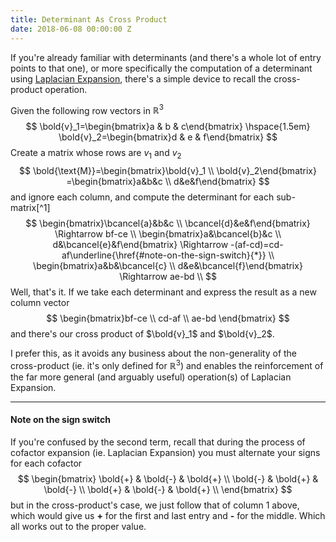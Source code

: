 ```yaml
---
title: Determinant As Cross Product
date: 2018-06-08 00:00:00 Z
---
```


If you're already familiar with determinants (and there's a whole lot of entry points to that one), or more specifically the computation of a determinant using [Laplacian Expansion](https://www.wikiwand.com/en/Laplace_expansion), there's a simple device to recall the cross-product operation.

Given the following row vectors in $\mathbb{R}^3$
$$
\bold{v}_1=\begin{bmatrix}a & b & c\end{bmatrix} \hspace{1.5em} \bold{v}_2=\begin{bmatrix}d & e & f\end{bmatrix}
$$
Create a matrix whose rows are $v_1$ and $v_2$
$$
\bold{\text{M}}=\begin{bmatrix}\bold{v}_1 \\ \bold{v}_2\end{bmatrix} =\begin{bmatrix}a&b&c \\ d&e&f\end{bmatrix}
$$
and ignore each column, and compute the determinant for each sub-matrix[^1]
$$
\begin{bmatrix}\bcancel{a}&b&c \\ \bcancel{d}&e&f\end{bmatrix} \Rightarrow bf-ce \\
\begin{bmatrix}a&\bcancel{b}&c \\ d&\bcancel{e}&f\end{bmatrix} \Rightarrow -(af-cd)=cd-af\underline{\href{#note-on-the-sign-switch}{*}}  \\
\begin{bmatrix}a&b&\bcancel{c} \\ d&e&\bcancel{f}\end{bmatrix} \Rightarrow ae-bd \\
$$
Well, that's it. If we take each determinant and express the result as a new column vector
$$
\begin{bmatrix}bf-ce \\ cd-af \\ ae-bd \end{bmatrix}
$$
and there's our cross product of $\bold{v}_1$ and $\bold{v}_2$.

I prefer this, as it avoids any business about the non-generality of the cross-product (ie. it's only defined for $\mathbb{R}^3$) and enables the reinforcement of the far more general (and arguably useful) operation(s) of Laplacian Expansion. 

------

#### Note on the sign switch

If you're confused by the second term, recall that during the process of cofactor expansion (ie. Laplacian Expansion) you must alternate your signs for each cofactor
$$
\begin{bmatrix}
\bold{+} & \bold{-} & \bold{+} \\
\bold{-} & \bold{+} & \bold{-} \\
\bold{+} & \bold{-} & \bold{+} \\
\end{bmatrix}
$$
but in the cross-product's case, we just follow that of column 1 above, which would give us **+** for the first and last entry and **-** for the middle. Which all works out to the proper value.

